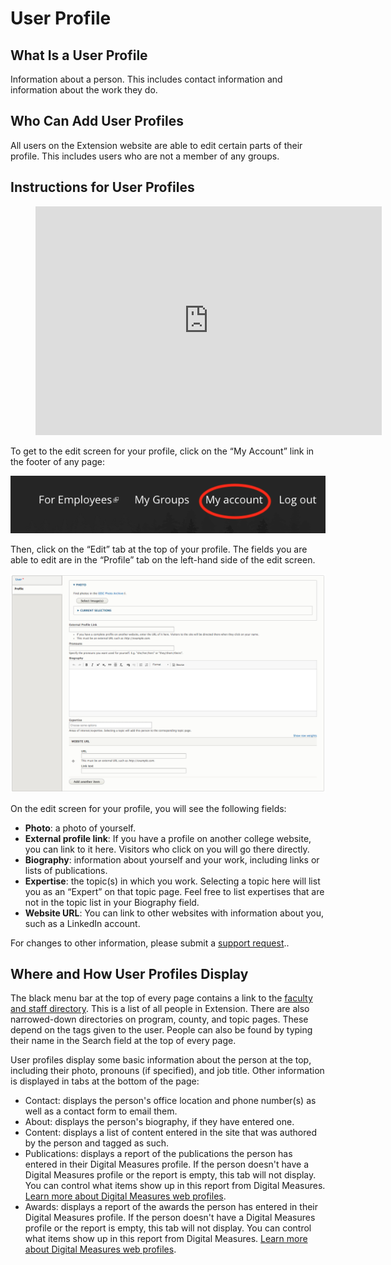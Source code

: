 # User Profile

## What Is a User Profile

Information about a person. This includes contact information and information about the work they do.

## Who Can Add User Profiles

All users on the Extension website are able to edit certain parts of their profile. This includes users who are not a member of any groups.

## Instructions for User Profiles

<figure class="video_container">
  <iframe id="kaltura_player" src="https://cdnapisec.kaltura.com/p/391241/sp/39124100/embedIframeJs/uiconf_id/22119142/partner_id/391241?iframeembed=true&playerId=kaltura_player&entry_id=1_n6e8u834&flashvars[localizationCode]=en&amp;flashvars[leadWithHTML5]=true&amp;flashvars[sideBarContainer.plugin]=true&amp;flashvars[sideBarContainer.position]=left&amp;flashvars[sideBarContainer.clickToClose]=true&amp;flashvars[chapters.plugin]=true&amp;flashvars[chapters.layout]=vertical&amp;flashvars[chapters.thumbnailRotator]=false&amp;flashvars[streamSelector.plugin]=true&amp;flashvars[EmbedPlayer.SpinnerTarget]=videoHolder&amp;flashvars[dualScreen.plugin]=true&amp;&wid=0_9g2z999q" width="554" height="366" allowfullscreen webkitallowfullscreen mozAllowFullScreen allow="fullscreen*; encrypted-media*" frameborder="0" title="Kaltura Player"></iframe>
</figure>

To get to the edit screen for your profile, click on the “My Account” link in the footer of any page:

![Footer Menu Screenshot](../images/footer-menu.png)

Then, click on the “Edit” tab at the top of your profile. The fields you are able to edit are in the “Profile” tab on the left-hand side of the edit screen.

![User Edit Screenshot](../images/user-edit-screen.png)

On the edit screen for your profile, you will see the following fields:

  - **Photo**: a photo of yourself.
  - **External profile link**: If you have a profile on another college website, you can link to it here. Visitors who click on you will go there directly.
  - **Biography**: information about yourself and your work, including links or lists of publications.
  - **Expertise**: the topic(s) in which you work. Selecting a topic here will list you as an “Expert” on that topic page. Feel free to list expertises that are not in the topic list in your Biography field.
  - **Website URL**: You can link to other websites with information about you, such as a LinkedIn account.

For changes to other information, please submit a [support request](https://osueesc.atlassian.net/servicedesk/customer/portal/2)..

## Where and How User Profiles Display

The black menu bar at the top of every page contains a link to the [faculty and staff directory](https://extension.oregonstate.edu/people/directory). This is a list of all people in Extension. There are also narrowed-down directories on program, county, and topic pages. These depend on the tags given to the user. People can also be found by typing their name in the Search field at the top of every page.

User profiles display some basic information about the person at the top, including their photo, pronouns (if specified), and job title. Other information is displayed in tabs at the bottom of the page:

  - Contact: displays the person's office location and phone number(s) as well as a contact form to email them.
  - About: displays the person's biography, if they have entered one.
  - Content: displays a list of content entered in the site that was authored by the person and tagged as such.
  - Publications: displays a report of the publications the person has entered in their Digital Measures profile. If the person doesn't have a Digital Measures profile or the report is empty, this tab will not display. You can control what items show up in this report from Digital Measures. [Learn more about Digital Measures web profiles](https://digitalmeasures.oregonstate.edu/training/web-profiles).
  - Awards: displays a report of the awards the person has entered in their Digital Measures profile. If the person doesn't have a Digital Measures profile or the report is empty, this tab will not display. You can control what items show up in this report from Digital Measures. [Learn more about Digital Measures web profiles](https://digitalmeasures.oregonstate.edu/training/web-profiles).
